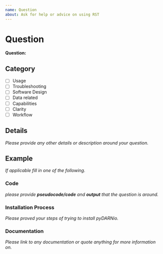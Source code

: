 ```yaml
---
name: Question
about: Ask for help or advice on using RST
---
```


# Question

**Question:**

## Category

- [ ] Usage 
- [ ] Troubleshooting
- [ ] Software Design
- [ ] Data related
- [ ] Capabilities
- [ ] Clarity 
- [ ] Workflow

## Details

*Please provide any other details or description around your question.*

## Example  

*If applicable fill in one of the following.*

### Code

*please provide **pseudocode/code** and **output** that the question is around.*

### Installation Process 

*Please proved your steps of trying to install pyDARNio.*

### Documentation

*Please link to any documentation or quote anything for more information on.*
